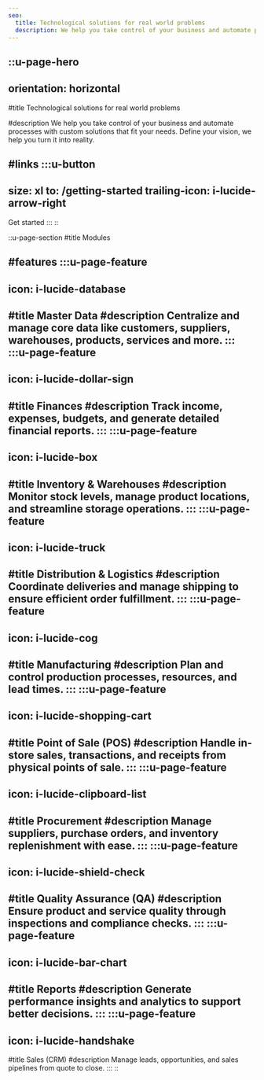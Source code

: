 ```yaml
---
seo:
  title: Technological solutions for real world problems
  description: We help you take control of your business and automate processes with custom solutions that fit your needs. Define your vision, we help you turn it into reality.
---
```


::u-page-hero
---
orientation: horizontal
---
#title
Technological solutions for real world problems

#description
We help you take control of your business and automate processes with custom solutions that fit your needs. Define your vision, we help you turn it into reality.

#links
  :::u-button
  ---
  size: xl
  to: /getting-started
  trailing-icon: i-lucide-arrow-right
  ---
  Get started
  :::
::

::u-page-section
#title
Modules

#features
  :::u-page-feature
  ---
  icon: i-lucide-database
  ---
  #title
  Master Data
  #description
  Centralize and manage core data like customers, suppliers, warehouses, products, services and more.
  :::
  :::u-page-feature
  ---
  icon: i-lucide-dollar-sign
  ---
  #title
  Finances
  #description
  Track income, expenses, budgets, and generate detailed financial reports.
  :::
  :::u-page-feature
  ---
  icon: i-lucide-box
  ---
  #title
  Inventory & Warehouses
  #description
  Monitor stock levels, manage product locations, and streamline storage operations.
  :::
  :::u-page-feature
  ---
  icon: i-lucide-truck
  ---
  #title
  Distribution & Logistics
  #description
  Coordinate deliveries and manage shipping to ensure efficient order fulfillment.
  :::
  :::u-page-feature
  ---
  icon: i-lucide-cog
  ---
  #title
  Manufacturing
  #description
  Plan and control production processes, resources, and lead times.
  :::
  :::u-page-feature
  ---
  icon: i-lucide-shopping-cart
  ---
  #title
  Point of Sale (POS)
  #description
  Handle in-store sales, transactions, and receipts from physical points of sale.
  :::
  :::u-page-feature
  ---
  icon: i-lucide-clipboard-list
  ---
  #title
  Procurement
  #description
  Manage suppliers, purchase orders, and inventory replenishment with ease.
  :::
  :::u-page-feature
  ---
  icon: i-lucide-shield-check
  ---
  #title
  Quality Assurance (QA)
  #description
  Ensure product and service quality through inspections and compliance checks.
  :::
  :::u-page-feature
  ---
  icon: i-lucide-bar-chart
  ---
  #title
  Reports
  #description
  Generate performance insights and analytics to support better decisions.
  :::
  :::u-page-feature
  ---
  icon: i-lucide-handshake
  ---
  #title
  Sales (CRM)
  #description
  Manage leads, opportunities, and sales pipelines from quote to close.
  :::
::
